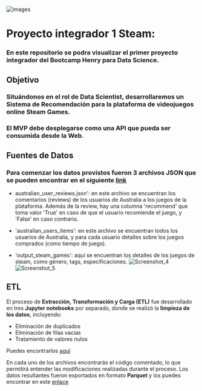 
![images](https://github.com/user-attachments/assets/2c559b96-5d09-48dd-b395-111783fee614)


# Proyecto integrador 1 Steam:

### En este repositorio se podra visualizar el primer proyecto integrador del Bootcamp Henry para Data Science.



## Objetivo


### Situándonos en el rol de Data Scientist, desarrollaremos un Sistema de Recomendación para la plataforma de videojuegos online Steam Games. 

### El MVP debe desplegarse como una API que pueda ser consumida desde la Web.



## Fuentes de Datos

### Para comenzar los datos provistos fueron 3 archivos JSON que se pueden encontrar en el siguiente [link](https://drive.google.com/drive/folders/1HqBG2-sUkz_R3h1dZU5F2uAzpRn7BSpj)

- australian_user_reviews.json': en este archivo se encuentran los comentarios (reviews) de los usuarios de Australia a los juegos de la plataforma. Además de la review, hay una columna 'recommend' que toma valor 'True' en caso de que el usuario recomiende el juego, y 'False' en caso contrario.

  
- 'australian_users_items': en este archivo se encuentran todos los usuarios de Australia, y para cada usuario detalles sobre los juegos comprados (como tiempo de juego).

  
- 'output_steam_games': aquí se encuentran los detalles de los juegos de steam, como género, tags, especificaciones.
![Screenshot_4](https://github.com/user-attachments/assets/cdb03c4a-6431-43ef-945b-9ba9910a3038)
![Screenshot_5](https://github.com/user-attachments/assets/25a57250-c3af-4cea-b341-d95bc8906e5e)


## ETL


El proceso de **Extracción, Transformación y Carga (ETL)** fue desarrollado en tres **Jupyter notebooks** por separado, donde se realizó la **limpieza de los datos**, incluyendo:

- Eliminación de duplicados
- Eliminación de filas vacías
- Tratamiento de valores nulos

Puedes encontrarlos [aquí](https://github.com/Santino-Rocchietti/P1-Steam/tree/main/ETL)


En cada uno de los archivos encontrarás el código comentado, lo que permitirá entender las modificaciones realizadas durante el proceso. Los datos resultantes fueron exportados en formato **Parquet** y los puedes encontrar en este [enlace](https://github.com/Santino-Rocchietti/P1-Steam/tree/main/Clean%20Data)


